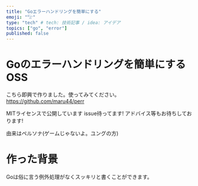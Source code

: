 ```yaml
---
title: "Goエラーハンドリングを簡単にする"
emoji: "𓅟"
type: "tech" # tech: 技術記事 / idea: アイデア
topics: ["go", "error"]
published: false
---
```


# Goのエラーハンドリングを簡単にするOSS

こちら即興で作りました。使ってみてください。
https://github.com/maru44/perr

MITライセンスで公開しています
issue待ってます!
アドバイス等もお待ちしております!

由来はペルソナ(ゲームじゃないよ。ユングの方)

# 作った背景

Goは俗に言う例外処理がなくスッキリと書くことができます。

